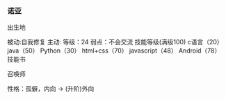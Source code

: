 <!-- game.md -->
### 诺亚
出生地

被动:自我修复
主动:
等级：24
弱点：不会交流
技能等级(满级100) 
	c语言（20） java（50） Python（30） html+css（70） javascript（48） Android（78）
技能书

召唤师

性格：孤僻，内向 -> (升阶)外向
